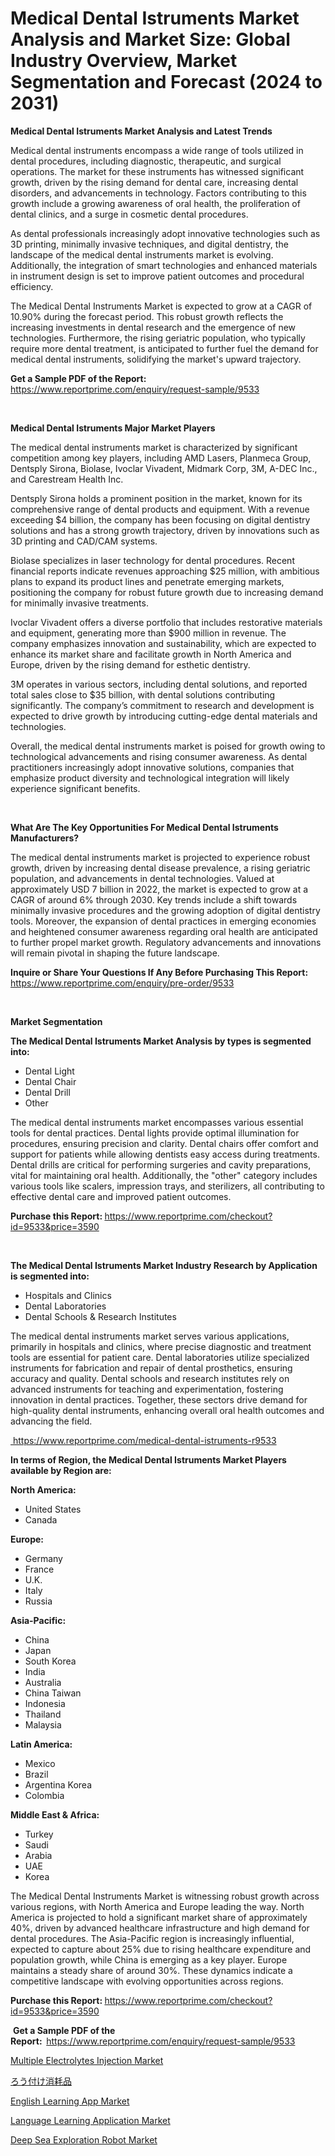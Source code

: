 <p><h1>Medical Dental Istruments Market Analysis and Market Size: Global Industry Overview, Market Segmentation and Forecast (2024 to 2031)</h1></p><p><strong>Medical Dental Istruments Market Analysis and Latest Trends</strong></p>
<p><p>Medical dental instruments encompass a wide range of tools utilized in dental procedures, including diagnostic, therapeutic, and surgical operations. The market for these instruments has witnessed significant growth, driven by the rising demand for dental care, increasing dental disorders, and advancements in technology. Factors contributing to this growth include a growing awareness of oral health, the proliferation of dental clinics, and a surge in cosmetic dental procedures.</p><p>As dental professionals increasingly adopt innovative technologies such as 3D printing, minimally invasive techniques, and digital dentistry, the landscape of the medical dental instruments market is evolving. Additionally, the integration of smart technologies and enhanced materials in instrument design is set to improve patient outcomes and procedural efficiency.</p><p>The Medical Dental Instruments Market is expected to grow at a CAGR of 10.90% during the forecast period. This robust growth reflects the increasing investments in dental research and the emergence of new technologies. Furthermore, the rising geriatric population, who typically require more dental treatment, is anticipated to further fuel the demand for medical dental instruments, solidifying the market's upward trajectory.</p></p>
<p><strong>Get a Sample PDF of the Report:&nbsp;</strong> <a href="https://www.reportprime.com/enquiry/request-sample/9533">https://www.reportprime.com/enquiry/request-sample/9533</a></p>
<p>&nbsp;</p>
<p><strong>Medical Dental Istruments Major Market Players</strong></p>
<p><p>The medical dental instruments market is characterized by significant competition among key players, including AMD Lasers, Planmeca Group, Dentsply Sirona, Biolase, Ivoclar Vivadent, Midmark Corp, 3M, A-DEC Inc., and Carestream Health Inc. </p><p>Dentsply Sirona holds a prominent position in the market, known for its comprehensive range of dental products and equipment. With a revenue exceeding $4 billion, the company has been focusing on digital dentistry solutions and has a strong growth trajectory, driven by innovations such as 3D printing and CAD/CAM systems.</p><p>Biolase specializes in laser technology for dental procedures. Recent financial reports indicate revenues approaching $25 million, with ambitious plans to expand its product lines and penetrate emerging markets, positioning the company for robust future growth due to increasing demand for minimally invasive treatments.</p><p>Ivoclar Vivadent offers a diverse portfolio that includes restorative materials and equipment, generating more than $900 million in revenue. The company emphasizes innovation and sustainability, which are expected to enhance its market share and facilitate growth in North America and Europe, driven by the rising demand for esthetic dentistry.</p><p>3M operates in various sectors, including dental solutions, and reported total sales close to $35 billion, with dental solutions contributing significantly. The company’s commitment to research and development is expected to drive growth by introducing cutting-edge dental materials and technologies.</p><p>Overall, the medical dental instruments market is poised for growth owing to technological advancements and rising consumer awareness. As dental practitioners increasingly adopt innovative solutions, companies that emphasize product diversity and technological integration will likely experience significant benefits.</p></p>
<p>&nbsp;</p>
<p><strong>What Are The Key Opportunities For Medical Dental Istruments Manufacturers?</strong></p>
<p><p>The medical dental instruments market is projected to experience robust growth, driven by increasing dental disease prevalence, a rising geriatric population, and advancements in dental technologies. Valued at approximately USD 7 billion in 2022, the market is expected to grow at a CAGR of around 6% through 2030. Key trends include a shift towards minimally invasive procedures and the growing adoption of digital dentistry tools. Moreover, the expansion of dental practices in emerging economies and heightened consumer awareness regarding oral health are anticipated to further propel market growth. Regulatory advancements and innovations will remain pivotal in shaping the future landscape.</p></p>
<p><strong>Inquire or Share Your Questions If Any Before Purchasing This Report:</strong> <a href="https://www.reportprime.com/enquiry/pre-order/9533">https://www.reportprime.com/enquiry/pre-order/9533</a></p>
<p>&nbsp;</p>
<p><strong>Market Segmentation</strong></p>
<p><strong>The Medical Dental Istruments Market Analysis by types is segmented into:</strong></p>
<p><ul><li>Dental Light</li><li>Dental Chair</li><li>Dental Drill</li><li>Other</li></ul></p>
<p><p>The medical dental instruments market encompasses various essential tools for dental practices. Dental lights provide optimal illumination for procedures, ensuring precision and clarity. Dental chairs offer comfort and support for patients while allowing dentists easy access during treatments. Dental drills are critical for performing surgeries and cavity preparations, vital for maintaining oral health. Additionally, the "other" category includes various tools like scalers, impression trays, and sterilizers, all contributing to effective dental care and improved patient outcomes.</p></p>
<p><strong>Purchase this Report:&nbsp;</strong><a href="https://www.reportprime.com/checkout?id=9533&price=3590">https://www.reportprime.com/checkout?id=9533&price=3590</a></p>
<p>&nbsp;</p>
<p><strong>The Medical Dental Istruments Market Industry Research by Application is segmented into:</strong></p>
<p><ul><li>Hospitals and Clinics</li><li>Dental Laboratories</li><li>Dental Schools & Research Institutes</li></ul></p>
<p><p>The medical dental instruments market serves various applications, primarily in hospitals and clinics, where precise diagnostic and treatment tools are essential for patient care. Dental laboratories utilize specialized instruments for fabrication and repair of dental prosthetics, ensuring accuracy and quality. Dental schools and research institutes rely on advanced instruments for teaching and experimentation, fostering innovation in dental practices. Together, these sectors drive demand for high-quality dental instruments, enhancing overall oral health outcomes and advancing the field.</p></p>
<p><a href="https://www.reportprime.com/medical-dental-istruments-r9533">&nbsp;https://www.reportprime.com/medical-dental-istruments-r9533</a></p>
<p><strong>In terms of Region, the Medical Dental Istruments Market Players available by Region are:</strong></p>
<p>
    <p> <strong> North America: </strong>
        <ul>
            <li>United States</li>
            <li>Canada</li>
        </ul>
        </p> 
    <p> <strong> Europe: </strong>
        <ul>
            <li>Germany</li>
            <li>France</li>
            <li>U.K.</li>
            <li>Italy</li>
            <li>Russia</li>
        </ul>
        </p> 
    <p> <strong> Asia-Pacific: </strong>
        <ul>
            <li>China</li>
            <li>Japan</li>
            <li>South Korea</li>
            <li>India</li>
            <li>Australia</li>
            <li>China Taiwan</li>
            <li>Indonesia</li>
            <li>Thailand</li>
            <li>Malaysia</li>
        </ul>
        </p> 
    <p> <strong> Latin America: </strong>
        <ul>
            <li>Mexico</li>
            <li>Brazil</li>
            <li>Argentina Korea</li>
            <li>Colombia</li>
        </ul>
        </p> 
    <p> <strong> Middle East & Africa: </strong>
        <ul>
            <li>Turkey</li>
            <li>Saudi</li>
            <li>Arabia</li>
            <li>UAE</li>
            <li>Korea</li>
        </ul>
    </p>
    </p>
<p><p>The Medical Dental Instruments Market is witnessing robust growth across various regions, with North America and Europe leading the way. North America is projected to hold a significant market share of approximately 40%, driven by advanced healthcare infrastructure and high demand for dental procedures. The Asia-Pacific region is increasingly influential, expected to capture about 25% due to rising healthcare expenditure and population growth, while China is emerging as a key player. Europe maintains a steady share of around 30%. These dynamics indicate a competitive landscape with evolving opportunities across regions.</p></p>
<p><strong>Purchase this Report: </strong><a href="https://www.reportprime.com/checkout?id=9533&price=3590">https://www.reportprime.com/checkout?id=9533&price=3590</a></p>
<p>&nbsp;<strong>Get a Sample PDF of the Report:&nbsp;&nbsp;</strong><a href="https://www.reportprime.com/enquiry/request-sample/9533">https://www.reportprime.com/enquiry/request-sample/9533</a></p>
<p><strong></strong></p>
<p><p><a href="https://www.linkedin.com/pulse/market-forecasting-change-global-multiple-electrolytes-injection-ectje?trackingId=%2BHetPbbnTIGZKQlnwvum%2Bw%3D%3D">Multiple Electrolytes Injection Market</a></p><p><a href="https://medium.com/@terisa30p/brazing-consumable-market-%E3%81%AF-%E3%82%B3%E3%82%B9%E3%83%88%E7%AE%A1%E7%90%86%E3%81%A8%E5%8A%B9%E7%8E%87%E5%90%91%E4%B8%8A%E3%82%92%E5%84%AA%E5%85%88%E3%81%97%E3%81%BE%E3%81%99-%E3%81%95%E3%82%89%E3%81%AB-%E5%A0%B1%E5%91%8A%E6%9B%B8%E3%81%AF%E5%B8%82%E5%A0%B4%E3%81%AE%E9%9C%80%E8%A6%81%E9%9D%A2%E3%81%A8%E4%BE%9B%E7%B5%A6%E9%9D%A2%E3%81%AE%E4%B8%A1%E6%96%B9%E3%82%92%E3%82%AB%E3%83%90%E3%83%BC%E3%81%97%E3%81%A6%E3%81%84%E3%81%BE%E3%81%99-brazing-consumable-f6fa3515b931">ろう付け消耗品</a></p><p><a href="https://issuu.com/reportprime-2/docs/english-learning-app-market-size-20_34ae0522c1abdf">English Learning App Market</a></p><p><a href="https://issuu.com/reportprime-2/docs/language-learning-application-marke_56c15bf130d81f">Language Learning Application Market</a></p><p><a href="https://medium.com/@dylanpullman2023/the-deep-sea-exploration-robot-market-is-anticipated-to-experience-significant-growth-with-a-0ac4000fcba5">Deep Sea Exploration Robot Market</a></p></p>